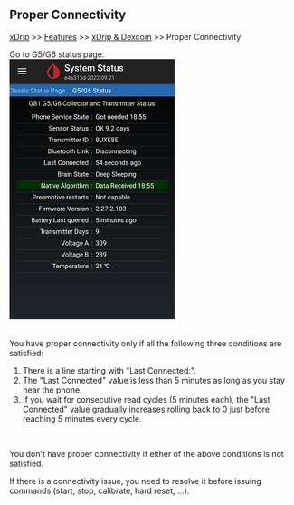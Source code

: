 ## Proper Connectivity  
[xDrip](../README.md) >> [Features](./Features_page) >> [xDrip & Dexcom](./Dexcom_page) >> Proper Connectivity  
  
Go to G5/G6 status page.  
![](./images/system-status-pg.png)  
<br/>  
  
You have proper connectivity only if all the following three conditions are satisfied:
1. There is a line starting with "Last Connected:".  
2. The "Last Connected" value is less than 5 minutes as long as you stay near the phone.  
3. If you wait for consecutive read cycles (5 minutes each), the "Last Connected" value gradually increases rolling back to 0 just before reaching 5 minutes every cycle.  
<br/>  
  
You don't have proper connectivity if either of the above conditions is not satisfied.  
  
If there is a connectivity issue, you need to resolve it before issuing commands (start, stop, calibrate, hard reset, ...).  
  
